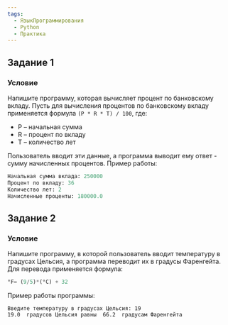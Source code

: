 ```yaml
---
tags:
  - ЯзыкПрограммирования
  - Python
  - Практика
---
```

## Задание 1
### Условие

Напишите программу, которая вычисляет процент по банковскому вкладу. Пусть для вычисления процентов по банковскому вкладу применяется формула `(P * R * T) / 100`, где:

- P – начальная сумма
- R – процент по вкладу
- T – количество лет

Пользователь вводит эти данные, а программа выводит ему ответ - сумму начисленных процентов. Пример работы:

```python
Начальная сумма вклада: 250000
Процент по вкладу: 36
Количество лет: 2
Начисленные проценты: 180000.0
```

## Задание 2

### Условие

Напишите программу, в которой пользователь вводит температуру в градусах Цельсия, а программа переводит их в градусы Фаренгейта. Для перевода применяется формула:

```python
°F= (9/5)*(°C) + 32
```

Пример работы программы:

```
Введите температуру в градусах Цельсия: 19
19.0  градусов Цельсия равны  66.2  градусам Фаренгейта
```